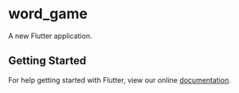 # word_game

A new Flutter application.

## Getting Started

For help getting started with Flutter, view our online
[documentation](https://flutter.io/).
